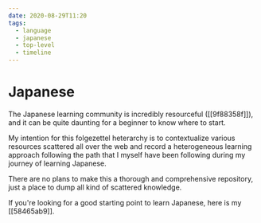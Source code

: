 ```yaml
---
date: 2020-08-29T11:20
tags:
  - language
  - japanese
  - top-level
  - timeline
---
```


# Japanese

The Japanese learning community is incredibly resourceful ([[9f88358f]]), and
it can be quite daunting for a beginner to know where to start.

My intention for this folgezettel heterarchy is to contextualize various
resources scattered all over the web and record a heterogeneous learning
approach following the path that I myself have been following during my journey
of learning Japanese.

There are no plans to make this a thorough and comprehensive repository, just
a place to dump all kind of scattered knowledge.

If you're looking for a good starting point to learn Japanese, here is my
[[58465ab9]].
